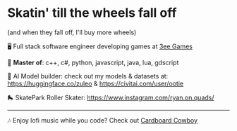 # Skatin' till the wheels fall off
(and when they fall off, I'll buy more wheels)

🖥️ Full stack software engineer developing games at [3ee Games](https://3ee.com)

🐐 **Master of**: c++, c#, python, javascript, java, lua, gdscript

🤖 AI Model builder: check out my models & datasets at: https://huggingface.co/zuleo & https://civitai.com/user/ootie

🛼 SkatePark Roller Skater: https://www.instagram.com/ryan.on.quads/

---

🎶 Enjoy lofi music while you code?  Check out [Cardboard Cowboy](https://www.twitch.tv/loficardboardcowboy)
